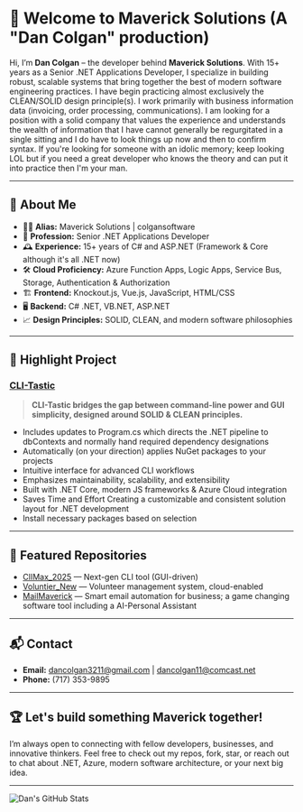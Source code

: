 # 👋 Welcome to Maverick Solutions (A "Dan Colgan" production)

Hi, I’m **Dan Colgan** – the developer behind **Maverick Solutions**. With 15+ years as a Senior .NET Applications Developer, I specialize in building robust, scalable systems that bring together the best of modern software engineering practices. I have begin practicing almost exclusively the CLEAN/SOLID design principle(s).  I work primarily with business information data (invoicing, order processing, communications).  I am looking for a position with a solid company that values the experience and understands the wealth of information that I have cannot generally be regurgitated in a single sitting and I do have to look things up now and then to confirm syntax.  If you're looking for someone with an idolic memory; keep looking LOL but if you need a great developer who knows the theory and can put it into practice then I'm your man.

---

## 🚀 About Me

- 🧑‍💻 **Alias:** Maverick Solutions | colgansoftware
- 💼 **Profession:** Senior .NET Applications Developer
- 🕰️ **Experience:** 15+ years of C# and ASP.NET (Framework & Core although it's all .NET now)
- 🛠️ **Cloud Proficiency:** Azure Function Apps, Logic Apps, Service Bus, Storage, Authentication & Authorization
- 🏗️ **Frontend:** Knockout.js, Vue.js, JavaScript, HTML/CSS
- 🖥️ **Backend:** C# .NET, VB.NET, ASP.NET
- 📈 **Design Principles:** SOLID, CLEAN, and modern software philosophies

---

## 🌟 Highlight Project

### [CLI-Tastic](https://github.com/colgansoftware/ClIMax_2025)
> **CLI-Tastic bridges the gap between command-line power and GUI simplicity, designed around SOLID & CLEAN principles.**
- Includes updates to Program.cs which directs the .NET pipeline to dbContexts and normally hand required dependency designations
- Automatically (on your direction) applies NuGet packages to your projects
- Intuitive interface for advanced CLI workflows
- Emphasizes maintainability, scalability, and extensibility
- Built with .NET Core, modern JS frameworks & Azure Cloud integration
- Saves Time and Effort Creating a customizable and consistent solution layout for .NET development</li>
- Install necessary packages based on selection</li>


---

## 📂 Featured Repositories

- [ClIMax_2025](https://github.com/colgansoftware/ClIMax_2025) — Next-gen CLI tool (GUI-driven)
- [Voluntier_New](https://github.com/colgansoftware/Voluntier_New) — Volunteer management system, cloud-enabled
- [MailMaverick](https://github.com/colgansoftware/MailMaverick) — Smart email automation for business; a game changing software tool including a AI-Personal Assistant

---

## 📬 Contact

- **Email:** dancolgan3211@gmail.com | dancolgan11@comcast.net
- **Phone:** (717) 353-9895

---

## 🏆 Let's build something Maverick together!

I’m always open to connecting with fellow developers, businesses, and innovative thinkers. Feel free to check out my repos, fork, star, or reach out to chat about .NET, Azure, modern software architecture, or your next big idea.

---

![Dan's GitHub Stats](https://github-readme-stats.vercel.app/api?username=colgansoftware&show_icons=true&theme=radical)
